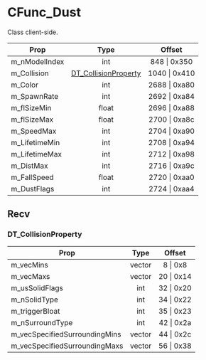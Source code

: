 # CFunc_Dust

Class client-side.

|Prop|Type|Offset|
|---|:-:|:-:|
|m_nModelIndex|int|848 \| 0x350|
|m_Collision|[DT_CollisionProperty](#dt_collisionproperty)|1040 \| 0x410|
|m_Color|int|2688 \| 0xa80|
|m_SpawnRate|int|2692 \| 0xa84|
|m_flSizeMin|float|2696 \| 0xa88|
|m_flSizeMax|float|2700 \| 0xa8c|
|m_SpeedMax|int|2704 \| 0xa90|
|m_LifetimeMin|int|2708 \| 0xa94|
|m_LifetimeMax|int|2712 \| 0xa98|
|m_DistMax|int|2716 \| 0xa9c|
|m_FallSpeed|float|2720 \| 0xaa0|
|m_DustFlags|int|2724 \| 0xaa4|

## Recv

### DT_CollisionProperty

|Prop|Type|Offset|
|---|:-:|:-:|
|m_vecMins|vector|8 \| 0x8|
|m_vecMaxs|vector|20 \| 0x14|
|m_usSolidFlags|int|32 \| 0x20|
|m_nSolidType|int|34 \| 0x22|
|m_triggerBloat|int|35 \| 0x23|
|m_nSurroundType|int|42 \| 0x2a|
|m_vecSpecifiedSurroundingMins|vector|44 \| 0x2c|
|m_vecSpecifiedSurroundingMaxs|vector|56 \| 0x38|
